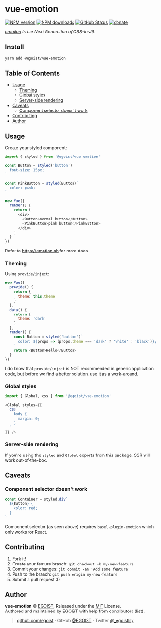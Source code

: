 # vue-emotion

[![NPM version](https://img.shields.io/npm/v/@egoist/vue-emotion.svg?style=flat)](https://npmjs.com/package/@egoist/vue-emotion) [![NPM downloads](https://img.shields.io/npm/dm/@egoist/vue-emotion.svg?style=flat)](https://npmjs.com/package/@egoist/vue-emotion) [![GitHub Status](https://badgen.net/github/status/egoist/vue-emotion)](https://github.com/egoist/vue-emotion/actions) [![donate](https://img.shields.io/badge/$-donate-ff69b4.svg?maxAge=2592000&style=flat)](https://patreon.com/egoist)

_[emotion](https://github.com/tkh44/emotion) is the Next Generation of CSS-in-JS._

## Install

```bash
yarn add @egoist/vue-emotion
```

## Table of Contents

<!-- toc -->

- [Usage](#usage)
  * [Theming](#theming)
  * [Global styles](#global-styles)
  * [Server-side rendering](#server-side-rendering)
- [Caveats](#caveats)
  * [Component selector doesn't work](#component-selector-doesnt-work)
- [Contributing](#contributing)
- [Author](#author)

<!-- tocstop -->

## Usage

Create your styled component:

```js
import { styled } from '@egoist/vue-emotion'

const Button = styled('button')`
  font-size: 15px;
`

const PinkButton = styled(Button)`
  color: pink;
`

new Vue({
  render() {
    return (
      <div>
        <Button>normal button</Button>
        <PinkButton>pink button</PinkButton>
      </div>
    )
  }
})
```

Refer to https://emotion.sh for more docs.

### Theming

Using `provide/inject`:

```js
new Vue({
  provide() {
    return {
      theme: this.theme
    }
  },
  data() {
    return {
      theme: 'dark'
    }
  },
  render() {
    const Button = styled('button')`
      color: ${props => (props.theme === 'dark' ? 'white' : 'black')};
    `
    return <Button>Hello</Button>
  }
})
```

I do know that `provide/inject` is NOT recommended in generic application code, but before we find a better solution, use it as a work-around.

### Global styles

```js
import { Global, css } from '@egoist/vue-emotion'

<Global styles={[
  css`
    body {
      margin: 0;
    }
  `
]} />
```

### Server-side rendering

If you're using the `styled` and `Global` exports from this package, SSR will work out-of-the-box.

## Caveats

### Component selector doesn't work

```js
const Container = styled.div`
  ${Button} {
    color: red;
  }
`
```

Component selector (as seen above) requires `babel-plugin-emotion` which only works for React.

## Contributing

1. Fork it!
2. Create your feature branch: `git checkout -b my-new-feature`
3. Commit your changes: `git commit -am 'Add some feature'`
4. Push to the branch: `git push origin my-new-feature`
5. Submit a pull request :D

## Author

**vue-emotion** © [EGOIST](https://github.com/egoist), Released under the [MIT](./LICENSE) License.<br>
Authored and maintained by EGOIST with help from contributors ([list](https://github.com/egoist/vue-emotion/contributors)).

> [github.com/egoist](https://github.com/egoist) · GitHub [@EGOIST](https://github.com/egoist) · Twitter [@\_egoistlily](https://twitter.com/_egoistlily)
